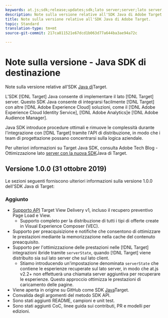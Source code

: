 ```yaml
---
keywords: at.js;sdk;release;updates;sdk;lato server;server;lato server;java;java sdk
description: Note sulla versione relative all'SDK Java di Adobe Target.
title: Note sulla versione relative all'SDK Java di Adobe Target.
topic: Standard
translation-type: tm+mt
source-git-commit: 217ca811521e67dcd1b063d77a644ba3ae94a72c

---
```



# Note sulla versione - Java SDK di destinazione

Note sulla versione relative all’SDK [Java di](https://github.com/adobe/target-java-sdk)Target.

L’SDK [!DNL Target] Java consente di implementare il lato [!DNL Target] server. Questo SDK Java consente di integrarsi facilmente [!DNL Target] con altre [!DNL Adobe Experience Cloud] soluzioni, come il [!DNL Adobe Experience Cloud Identity Service], [!DNL Adobe Analytics]e [!DNL Adobe Audience Manager].

Java SDK introduce procedure ottimali e rimuove le complessità durante l'integrazione con [!DNL Target] tramite l'API di distribuzione, in modo che i team di progettazione possano concentrarsi sulla logica aziendale.

Per ulteriori informazioni su Target Java SDK, consulta Adobe Tech Blog - Ottimizzazione lato [server con la nuova SDK](https://medium.com/adobetech/server-side-optimization-with-the-new-target-java-sdk-421dc418a3f2)Java di Target.

## Versione 1.0.0 (31 ottobre 2019)

Le sezioni seguenti forniscono ulteriori informazioni sulla versione 1.0.0 dell'SDK Java di Target:

### Aggiunto

* [Supporto API](https://developers.adobetarget.com/api/delivery-api/) Target View Delivery v1, incluso il recupero preventivo Page Load e View.
   * Supporto completo per la distribuzione di tutti i tipi di offerte create in Visual Experience Composer (VEC).
* Supporto per preacquisizione e notifiche che consentono di ottimizzare le prestazioni mediante la memorizzazione nella cache del contenuto preacquisito.
* Supporto per l'ottimizzazione delle prestazioni nelle [!DNL Target] integrazioni ibride tramite `serverState`, quando [!DNL Target] viene distribuito sia sul lato server che sul lato client.
   * Stiamo introducendo un'impostazione denominata `serverState` che contiene le esperienze recuperate sul lato server, in modo che at.js v2.2+ non effettuerà una chiamata server aggiuntiva per recuperare le esperienze. Questo approccio ottimizza le prestazioni di caricamento delle pagine.
* Viene aperta in origine su GitHub come SDK [Java](https://github.com/adobe/target-java-sdk)Target.
* Convalida degli argomenti del metodo SDK API.
* Sono stati aggiunti README, campioni e unit test.
* Sono stati aggiunti CoC, linee guida sui contributi, PR e modelli per edizioni.

